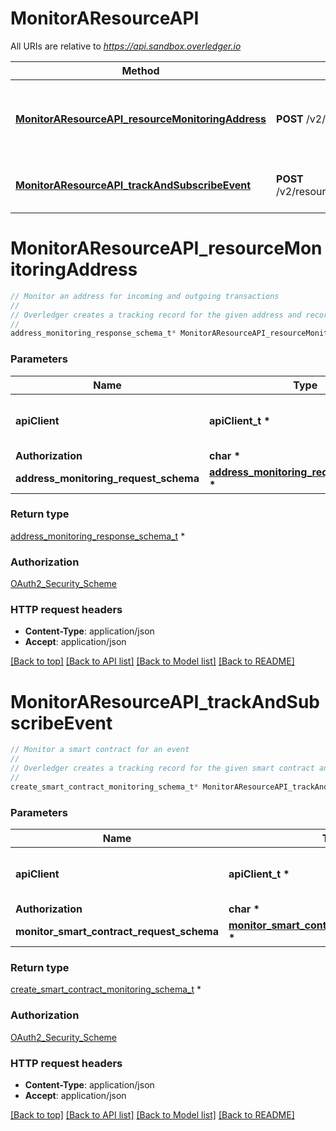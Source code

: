 # MonitorAResourceAPI

All URIs are relative to *https://api.sandbox.overledger.io*

Method | HTTP request | Description
------------- | ------------- | -------------
[**MonitorAResourceAPI_resourceMonitoringAddress**](MonitorAResourceAPI.md#MonitorAResourceAPI_resourceMonitoringAddress) | **POST** /v2/resourcemonitoring/address | Monitor an address for incoming and outgoing transactions
[**MonitorAResourceAPI_trackAndSubscribeEvent**](MonitorAResourceAPI.md#MonitorAResourceAPI_trackAndSubscribeEvent) | **POST** /v2/resourcemonitoring/smartcontractevent | Monitor a smart contract for an event


# **MonitorAResourceAPI_resourceMonitoringAddress**
```c
// Monitor an address for incoming and outgoing transactions
//
// Overledger creates a tracking record for the given address and records information each time the given address receives or sends transactions on the DLT
//
address_monitoring_response_schema_t* MonitorAResourceAPI_resourceMonitoringAddress(apiClient_t *apiClient, char * Authorization, address_monitoring_request_schema_t * address_monitoring_request_schema);
```

### Parameters
Name | Type | Description  | Notes
------------- | ------------- | ------------- | -------------
**apiClient** | **apiClient_t \*** | context containing the client configuration |
**Authorization** | **char \*** |  | 
**address_monitoring_request_schema** | **[address_monitoring_request_schema_t](address_monitoring_request_schema.md) \*** |  | 

### Return type

[address_monitoring_response_schema_t](address_monitoring_response_schema.md) *


### Authorization

[OAuth2_Security_Scheme](../README.md#OAuth2_Security_Scheme)

### HTTP request headers

 - **Content-Type**: application/json
 - **Accept**: application/json

[[Back to top]](#) [[Back to API list]](../README.md#documentation-for-api-endpoints) [[Back to Model list]](../README.md#documentation-for-models) [[Back to README]](../README.md)

# **MonitorAResourceAPI_trackAndSubscribeEvent**
```c
// Monitor a smart contract for an event
//
// Overledger creates a tracking record for the given smart contract and records information each time a transaction on the DLT triggers a specific event
//
create_smart_contract_monitoring_schema_t* MonitorAResourceAPI_trackAndSubscribeEvent(apiClient_t *apiClient, char * Authorization, monitor_smart_contract_request_schema_t * monitor_smart_contract_request_schema);
```

### Parameters
Name | Type | Description  | Notes
------------- | ------------- | ------------- | -------------
**apiClient** | **apiClient_t \*** | context containing the client configuration |
**Authorization** | **char \*** |  | 
**monitor_smart_contract_request_schema** | **[monitor_smart_contract_request_schema_t](monitor_smart_contract_request_schema.md) \*** |  | 

### Return type

[create_smart_contract_monitoring_schema_t](create_smart_contract_monitoring_schema.md) *


### Authorization

[OAuth2_Security_Scheme](../README.md#OAuth2_Security_Scheme)

### HTTP request headers

 - **Content-Type**: application/json
 - **Accept**: application/json

[[Back to top]](#) [[Back to API list]](../README.md#documentation-for-api-endpoints) [[Back to Model list]](../README.md#documentation-for-models) [[Back to README]](../README.md)

